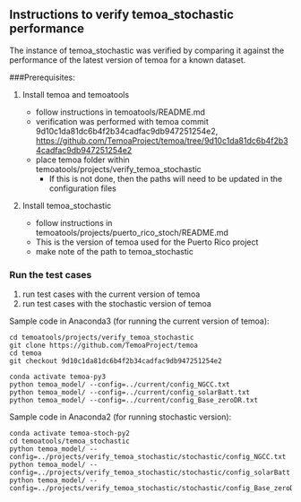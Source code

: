## Instructions to verify temoa_stochastic performance
The instance of temoa_stochastic was verified by comparing it against the performance of the latest version of temoa for a known dataset.

###Prerequisites:
1) Install temoa and temoatools
    - follow instructions in temoatools/README.md
    - verification was performed with temoa commit 9d10c1da81dc6b4f2b34cadfac9db947251254e2, https://github.com/TemoaProject/temoa/tree/9d10c1da81dc6b4f2b34cadfac9db947251254e2
    - place temoa folder within temoatools/projects/verify_temoa_stochastic
        - If this is not done, then the paths will need to be updated in the configuration files
         
2) Install temoa_stochastic
    - follow instructions in temoatools/projects/puerto_rico_stoch/README.md
    - This is the version of temoa used for the Puerto Rico project
    - make note of the path to temoa_stochastic
### Run the test cases
1) run test cases with the current version of temoa
2) run test cases with the stochastic version of temoa
    
Sample code in Anaconda3 (for running the current version of temoa):

>
    cd temoatools/projects/verify_temoa_stochastic
    git clone https://github.com/TemoaProject/temoa
    cd temoa
    git checkout 9d10c1da81dc6b4f2b34cadfac9db947251254e2
    
    conda activate temoa-py3
    python temoa_model/ --config=../current/config_NGCC.txt
    python temoa_model/ --config=../current/config_solarBatt.txt
    python temoa_model/ --config=../current/config_Base_zeroDR.txt

Sample code in Anaconda2 (for running stochastic version):
    
    conda activate temoa-stoch-py2
    cd temoatools/temoa_stochastic
    python temoa_model/ --config=../projects/verify_temoa_stochastic/stochastic/config_NGCC.txt
    python temoa_model/ --config=../projects/verify_temoa_stochastic/stochastic/config_solarBatt.txt
    python temoa_model/ --config=../projects/verify_temoa_stochastic/stochastic/config_Base_zeroDR.txt    
